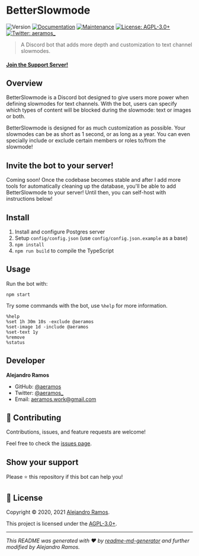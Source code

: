 # BetterSlowmode
![Version](https://img.shields.io/badge/version-0.1.0-blue.svg?cacheSeconds=2592000)
[![Documentation](https://img.shields.io/badge/documentation-yes-brightgreen.svg)](https://github.com/aeramos/BetterSlowmode#readme)
[![Maintenance](https://img.shields.io/badge/Maintained%3F-yes-green.svg)](https://github.com/aeramos/BetterSlowmode/graphs/commit-activity)
[![License: AGPL-3.0+](https://img.shields.io/github/license/aeramos/BetterSlowmode)](https://github.com/aeramos/BetterSlowmode/blob/master/LICENSE.txt)
[![Twitter: aeramos\_](https://img.shields.io/twitter/follow/aeramos\_.svg?style=social)](https://twitter.com/aeramos\_)

> A Discord bot that adds more depth and customization to text channel slowmodes.

#### [Join the Support Server!](https://discord.com/invite/JUE8keP)

## Overview
BetterSlowmode is a Discord bot designed to give users more power when defining slowmodes for text
channels. With the bot, users can specify which types of content will be blocked during the slowmode:
text or images or both.

BetterSlowmode is designed for as much customization as possible. Your slowmodes can be as short as
1 second, or as long as a year. You can even specially include or exclude certain members or roles to/from the slowmode!

## Invite the bot to your server!
Coming soon! Once the codebase becomes stable and after I add more tools for automatically cleaning
up the database, you'll be able to add BetterSlowmode to your server! Until then, you can self-host
with instructions below!

## Install
1. Install and configure Postgres server
2. Setup `config/config.json` (use `config/config.json.example` as a base)
3. `npm install`
4. `npm run build` to compile the TypeScript

## Usage
Run the bot with:
```
npm start
```

Try some commands with the bot, use `%help` for more information.
```
%help
%set 1h 30m 10s -exclude @aeramos
%set-image 1d -include @aeramos
%set-text 1y
%remove
%status
```

## Developer
**Alejandro Ramos**

* GitHub: [@aeramos](https://github.com/aeramos)
* Twitter: [@aeramos\_](https://twitter.com/aeramos\_)
* Email: [aeramos.work@gmail.com](mailto:aeramos.work@gmail.com)

## 🤝 Contributing
Contributions, issues, and feature requests are welcome!

Feel free to check the [issues page](https://github.com/aeramos/BetterSlowmode/issues). 

## Show your support
Please ⭐️ this repository if this bot can help you!

## 📝 License
Copyright © 2020, 2021 [Alejandro Ramos](https://github.com/aeramos).

This project is licensed under the [AGPL-3.0+](https://github.com/aeramos/BetterSlowmode/blob/master/LICENSE.txt).

***
_This README was generated with ❤️ by [readme-md-generator](https://github.com/kefranabg/readme-md-generator)
and further modified by Alejandro Ramos._
